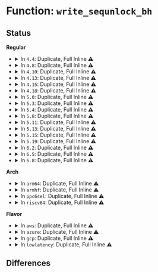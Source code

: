 # Function: <code>write_sequnlock_bh</code>

## Status
<b>Regular</b>
<ul>
<li>
<details>
<summary>In <code>4.4</code>: Duplicate, Full Inline ⚠️</summary>

**Collision:** Static Duplication

**Inline:** Full

**Transformation:** False

**Instances:**

```
In net/core/neighbour.c (ffffffff8172887f)
Location: include/linux/seqlock.h:461
Inline: True
Inline callers:
  - net/core/neighbour.c:neigh_update
```
```
In net/ipv4/inetpeer.c (ffffffff81757fc9)
Location: include/linux/seqlock.h:461
Inline: True
Inline callers:
  - net/ipv4/inetpeer.c:inetpeer_invalidate_tree
```
```
In net/ipv4/tcp_metrics.c (ffffffff81782654)
Location: include/linux/seqlock.h:461
Inline: True
Inline callers:
  - net/ipv4/tcp_metrics.c:tcp_fastopen_cache_set
```
```
In net/ipv4/inet_fragment.c (ffffffff817a1be1)
Location: include/linux/seqlock.h:461
Inline: True
Inline callers:
  - net/ipv4/inet_fragment.c:inet_frag_worker
```
```
In net/ipv4/sysctl_net_ipv4.c (ffffffff817a5616)
Location: include/linux/seqlock.h:461
Inline: True
Inline callers:
  - net/ipv4/sysctl_net_ipv4.c:ipv4_local_port_range
```
</details>
</li>
<li>
<details>
<summary>In <code>4.8</code>: Duplicate, Full Inline ⚠️</summary>

**Collision:** Static Duplication

**Inline:** Full

**Transformation:** False

**Instances:**

```
In net/core/neighbour.c (ffffffff817923d5)
Location: include/linux/seqlock.h:464
Inline: True
Inline callers:
  - net/core/neighbour.c:neigh_update
```
```
In net/ipv4/inetpeer.c (ffffffff817c4279)
Location: include/linux/seqlock.h:464
Inline: True
Inline callers:
  - net/ipv4/inetpeer.c:inetpeer_invalidate_tree
```
```
In net/ipv4/tcp_metrics.c (ffffffff817efb14)
Location: include/linux/seqlock.h:464
Inline: True
Inline callers:
  - net/ipv4/tcp_metrics.c:tcp_fastopen_cache_set
```
```
In net/ipv4/inet_fragment.c (ffffffff8180f8a1)
Location: include/linux/seqlock.h:464
Inline: True
Inline callers:
  - net/ipv4/inet_fragment.c:inet_frag_worker
```
```
In net/ipv4/sysctl_net_ipv4.c (ffffffff818132a6)
Location: include/linux/seqlock.h:464
Inline: True
Inline callers:
  - net/ipv4/sysctl_net_ipv4.c:ipv4_local_port_range
```
</details>
</li>
<li>
<details>
<summary>In <code>4.10</code>: Duplicate, Full Inline ⚠️</summary>

**Collision:** Static Duplication

**Inline:** Full

**Transformation:** False

**Instances:**

```
In net/core/neighbour.c (ffffffff817bfca5)
Location: include/linux/seqlock.h:464
Inline: True
Inline callers:
  - net/core/neighbour.c:neigh_update
```
```
In net/ipv4/inetpeer.c (ffffffff817f3d99)
Location: include/linux/seqlock.h:464
Inline: True
Inline callers:
  - net/ipv4/inetpeer.c:inetpeer_invalidate_tree
```
```
In net/ipv4/tcp_metrics.c (ffffffff8182051f)
Location: include/linux/seqlock.h:464
Inline: True
Inline callers:
  - net/ipv4/tcp_metrics.c:tcp_fastopen_cache_set
```
```
In net/ipv4/inet_fragment.c (ffffffff81840df1)
Location: include/linux/seqlock.h:464
Inline: True
Inline callers:
  - net/ipv4/inet_fragment.c:inet_frag_worker
```
```
In net/ipv4/sysctl_net_ipv4.c (ffffffff818447b6)
Location: include/linux/seqlock.h:464
Inline: True
Inline callers:
  - net/ipv4/sysctl_net_ipv4.c:ipv4_local_port_range
```
</details>
</li>
<li>
<details>
<summary>In <code>4.13</code>: Duplicate, Full Inline ⚠️</summary>

**Collision:** Static Duplication

**Inline:** Full

**Transformation:** False

**Instances:**

```
In net/core/neighbour.c (ffffffff817de332)
Location: include/linux/seqlock.h:464
Inline: True
Inline callers:
  - net/core/neighbour.c:neigh_update
```
```
In net/ipv4/inetpeer.c (ffffffff81814179)
Location: include/linux/seqlock.h:464
Inline: True
Inline callers:
  - net/ipv4/inetpeer.c:inetpeer_invalidate_tree
```
```
In net/ipv4/tcp_metrics.c (ffffffff81840a38)
Location: include/linux/seqlock.h:464
Inline: True
Inline callers:
  - net/ipv4/tcp_metrics.c:tcp_fastopen_cache_set
```
```
In net/ipv4/inet_fragment.c (ffffffff81862691)
Location: include/linux/seqlock.h:464
Inline: True
Inline callers:
  - net/ipv4/inet_fragment.c:inet_frag_worker
```
```
In net/ipv4/sysctl_net_ipv4.c (ffffffff8186616e)
Location: include/linux/seqlock.h:464
Inline: True
Inline callers:
  - net/ipv4/sysctl_net_ipv4.c:ipv4_local_port_range
```
</details>
</li>
<li>
<details>
<summary>In <code>4.15</code>: Duplicate, Full Inline ⚠️</summary>

**Collision:** Static Duplication

**Inline:** Full

**Transformation:** False

**Instances:**

```
In net/core/neighbour.c (ffffffff81858b94)
Location: include/linux/seqlock.h:465
Inline: True
Inline callers:
  - net/core/neighbour.c:neigh_update
```
```
In net/ipv4/inetpeer.c (ffffffff81893812)
Location: include/linux/seqlock.h:465
Inline: True
Inline callers:
  - net/ipv4/inetpeer.c:inet_getpeer
```
```
In net/ipv4/tcp_metrics.c (ffffffff818c01a8)
Location: include/linux/seqlock.h:465
Inline: True
Inline callers:
  - net/ipv4/tcp_metrics.c:tcp_fastopen_cache_set
```
```
In net/ipv4/inet_fragment.c (ffffffff818e27b1)
Location: include/linux/seqlock.h:465
Inline: True
Inline callers:
  - net/ipv4/inet_fragment.c:inet_frag_worker
```
```
In net/ipv4/sysctl_net_ipv4.c (ffffffff818e659e)
Location: include/linux/seqlock.h:465
Inline: True
Inline callers:
  - net/ipv4/sysctl_net_ipv4.c:ipv4_local_port_range
```
</details>
</li>
<li>
<details>
<summary>In <code>4.18</code>: Duplicate, Full Inline ⚠️</summary>

**Collision:** Static Duplication

**Inline:** Full

**Transformation:** False

**Instances:**

```
In net/core/neighbour.c (ffffffff818a44c0)
Location: include/linux/seqlock.h:464
Inline: True
Inline callers:
  - net/core/neighbour.c:neigh_update
```
```
In net/ipv4/inetpeer.c (ffffffff818e7abf)
Location: include/linux/seqlock.h:464
Inline: True
```
```
In net/ipv4/tcp_metrics.c (ffffffff81915cf7)
Location: include/linux/seqlock.h:464
Inline: True
Inline callers:
  - net/ipv4/tcp_metrics.c:tcp_fastopen_cache_set
```
```
In net/ipv4/sysctl_net_ipv4.c (ffffffff8193d0ca)
Location: include/linux/seqlock.h:464
Inline: True
Inline callers:
  - net/ipv4/sysctl_net_ipv4.c:ipv4_local_port_range
```
</details>
</li>
<li>
<details>
<summary>In <code>5.0</code>: Duplicate, Full Inline ⚠️</summary>

**Collision:** Static Duplication

**Inline:** Full

**Transformation:** False

**Instances:**

```
In net/core/neighbour.c (ffffffff818c7a25)
Location: include/linux/seqlock.h:464
Inline: True
Inline callers:
  - net/core/neighbour.c:__neigh_update
```
```
In net/ipv4/inetpeer.c (ffffffff8191496f)
Location: include/linux/seqlock.h:464
Inline: True
```
```
In net/ipv4/tcp_metrics.c (ffffffff819444a7)
Location: include/linux/seqlock.h:464
Inline: True
Inline callers:
  - net/ipv4/tcp_metrics.c:tcp_fastopen_cache_set
```
```
In net/ipv4/sysctl_net_ipv4.c (ffffffff8196cf5a)
Location: include/linux/seqlock.h:464
Inline: True
Inline callers:
  - net/ipv4/sysctl_net_ipv4.c:ipv4_local_port_range
```
</details>
</li>
<li>
<details>
<summary>In <code>5.3</code>: Duplicate, Full Inline ⚠️</summary>

**Collision:** Static Duplication

**Inline:** Full

**Transformation:** False

**Instances:**

```
In net/core/neighbour.c (ffffffff8191413d)
Location: include/linux/seqlock.h:464
Inline: True
Inline callers:
  - net/core/neighbour.c:__neigh_update
```
```
In net/ipv4/inetpeer.c (ffffffff81976d90)
Location: include/linux/seqlock.h:464
Inline: True
Inline callers:
  - net/ipv4/inetpeer.c:inet_getpeer
```
```
In net/ipv4/tcp_metrics.c (ffffffff819a8a6f)
Location: include/linux/seqlock.h:464
Inline: True
Inline callers:
  - net/ipv4/tcp_metrics.c:tcp_fastopen_cache_set
```
```
In net/ipv4/sysctl_net_ipv4.c (ffffffff819d685a)
Location: include/linux/seqlock.h:464
Inline: True
Inline callers:
  - net/ipv4/sysctl_net_ipv4.c:ipv4_local_port_range
```
</details>
</li>
<li>
<details>
<summary>In <code>5.4</code>: Duplicate, Full Inline ⚠️</summary>

**Collision:** Static Duplication

**Inline:** Full

**Transformation:** False

**Instances:**

```
In net/core/neighbour.c (ffffffff819467ad)
Location: include/linux/seqlock.h:464
Inline: True
Inline callers:
  - net/core/neighbour.c:__neigh_update
```
```
In net/ipv4/inetpeer.c (ffffffff819ad720)
Location: include/linux/seqlock.h:464
Inline: True
Inline callers:
  - net/ipv4/inetpeer.c:inet_getpeer
```
```
In net/ipv4/tcp_metrics.c (ffffffff819df74f)
Location: include/linux/seqlock.h:464
Inline: True
Inline callers:
  - net/ipv4/tcp_metrics.c:tcp_fastopen_cache_set
```
```
In net/ipv4/sysctl_net_ipv4.c (ffffffff81a0d34a)
Location: include/linux/seqlock.h:464
Inline: True
Inline callers:
  - net/ipv4/sysctl_net_ipv4.c:ipv4_local_port_range
```
</details>
</li>
<li>
<details>
<summary>In <code>5.8</code>: Duplicate, Full Inline ⚠️</summary>

**Collision:** Static Duplication

**Inline:** Full

**Transformation:** False

**Instances:**

```
In net/core/neighbour.c (ffffffff81a16c36)
Location: include/linux/seqlock.h:507
Inline: True
Inline callers:
  - net/core/neighbour.c:__neigh_update
```
```
In net/ipv4/inetpeer.c (ffffffff81a976b7)
Location: include/linux/seqlock.h:507
Inline: True
Inline callers:
  - net/ipv4/inetpeer.c:inet_getpeer
```
```
In net/ipv4/tcp_metrics.c (ffffffff81accb97)
Location: include/linux/seqlock.h:507
Inline: True
Inline callers:
  - net/ipv4/tcp_metrics.c:tcp_fastopen_cache_set
```
```
In net/ipv4/sysctl_net_ipv4.c (ffffffff81afe2aa)
Location: include/linux/seqlock.h:507
Inline: True
Inline callers:
  - net/ipv4/sysctl_net_ipv4.c:ipv4_local_port_range
```
</details>
</li>
<li>
<details>
<summary>In <code>5.11</code>: Duplicate, Full Inline ⚠️</summary>

**Collision:** Static Duplication

**Inline:** Full

**Transformation:** False

**Instances:**

```
In net/core/neighbour.c (ffffffff81a16b48)
Location: include/linux/seqlock.h:928
Inline: True
Inline callers:
  - net/core/neighbour.c:__neigh_update
```
```
In net/ipv4/inetpeer.c (ffffffff81aa1678)
Location: include/linux/seqlock.h:928
Inline: True
Inline callers:
  - net/ipv4/inetpeer.c:inet_getpeer
```
```
In net/ipv4/tcp_metrics.c (ffffffff81ad8b97)
Location: include/linux/seqlock.h:928
Inline: True
Inline callers:
  - net/ipv4/tcp_metrics.c:tcp_fastopen_cache_set
```
```
In net/ipv4/sysctl_net_ipv4.c (ffffffff81b0c31a)
Location: include/linux/seqlock.h:928
Inline: True
Inline callers:
  - net/ipv4/sysctl_net_ipv4.c:ipv4_local_port_range
```
</details>
</li>
<li>
<details>
<summary>In <code>5.13</code>: Duplicate, Full Inline ⚠️</summary>

**Collision:** Static Duplication

**Inline:** Full

**Transformation:** False

**Instances:**

```
In net/core/neighbour.c (ffffffff819fd7c3)
Location: include/linux/seqlock.h:928
Inline: True
Inline callers:
  - net/core/neighbour.c:__neigh_update
```
```
In net/ipv4/inetpeer.c (ffffffff81a8c5d8)
Location: include/linux/seqlock.h:928
Inline: True
Inline callers:
  - net/ipv4/inetpeer.c:inet_getpeer
```
```
In net/ipv4/tcp_metrics.c (ffffffff81ac3c07)
Location: include/linux/seqlock.h:928
Inline: True
Inline callers:
  - net/ipv4/tcp_metrics.c:tcp_fastopen_cache_set
```
```
In net/ipv4/sysctl_net_ipv4.c (ffffffff81af9f7a)
Location: include/linux/seqlock.h:928
Inline: True
Inline callers:
  - net/ipv4/sysctl_net_ipv4.c:ipv4_local_port_range
```
</details>
</li>
<li>
<details>
<summary>In <code>5.15</code>: Duplicate, Full Inline ⚠️</summary>

**Collision:** Static Duplication

**Inline:** Full

**Transformation:** False

**Instances:**

```
In net/core/neighbour.c (ffffffff81aafdea)
Location: include/linux/seqlock.h:928
Inline: True
Inline callers:
  - net/core/neighbour.c:__neigh_update
```
```
In net/ipv4/inetpeer.c (ffffffff81b47718)
Location: include/linux/seqlock.h:928
Inline: True
Inline callers:
  - net/ipv4/inetpeer.c:inet_getpeer
```
```
In net/ipv4/tcp_metrics.c (ffffffff81b822c7)
Location: include/linux/seqlock.h:928
Inline: True
Inline callers:
  - net/ipv4/tcp_metrics.c:tcp_fastopen_cache_set
```
```
In net/ipv4/sysctl_net_ipv4.c (ffffffff81bbad51)
Location: include/linux/seqlock.h:928
Inline: True
Inline callers:
  - net/ipv4/sysctl_net_ipv4.c:ipv4_local_port_range
```
</details>
</li>
<li>
<details>
<summary>In <code>5.19</code>: Duplicate, Full Inline ⚠️</summary>

**Collision:** Static Duplication

**Inline:** Full

**Transformation:** False

**Instances:**

```
In net/core/neighbour.c (ffffffff81c28d86)
Location: include/linux/seqlock.h:924
Inline: True
Inline callers:
  - net/core/neighbour.c:__neigh_update
```
```
In net/ipv4/inetpeer.c (ffffffff81cd492f)
Location: include/linux/seqlock.h:924
Inline: True
Inline callers:
  - net/ipv4/inetpeer.c:inet_getpeer
```
```
In net/ipv4/tcp_metrics.c (ffffffff81d127cf)
Location: include/linux/seqlock.h:924
Inline: True
Inline callers:
  - net/ipv4/tcp_metrics.c:tcp_fastopen_cache_set
```
```
In net/ipv4/sysctl_net_ipv4.c (ffffffff81d4eebb)
Location: include/linux/seqlock.h:924
Inline: True
Inline callers:
  - net/ipv4/sysctl_net_ipv4.c:ipv4_local_port_range
```
</details>
</li>
<li>
<details>
<summary>In <code>6.2</code>: Duplicate, Full Inline ⚠️</summary>

**Collision:** Static Duplication

**Inline:** Full

**Transformation:** False

**Instances:**

```
In net/core/neighbour.c (ffffffff81ddb9f0)
Location: include/linux/seqlock.h:924
Inline: True
Inline callers:
  - net/core/neighbour.c:__neigh_update
```
```
In net/ipv4/inetpeer.c (ffffffff81e94c0f)
Location: include/linux/seqlock.h:924
Inline: True
Inline callers:
  - net/ipv4/inetpeer.c:inet_getpeer
```
```
In net/ipv4/tcp_metrics.c (ffffffff81ed85ef)
Location: include/linux/seqlock.h:924
Inline: True
Inline callers:
  - net/ipv4/tcp_metrics.c:tcp_fastopen_cache_set
```
```
In net/ipv4/sysctl_net_ipv4.c (ffffffff81f18abb)
Location: include/linux/seqlock.h:924
Inline: True
Inline callers:
  - net/ipv4/sysctl_net_ipv4.c:ipv4_local_port_range
```
</details>
</li>
<li>
<details>
<summary>In <code>6.5</code>: Duplicate, Full Inline ⚠️</summary>

**Collision:** Static Duplication

**Inline:** Full

**Transformation:** False

**Instances:**

```
In net/core/neighbour.c (ffffffff81e4c754)
Location: include/linux/seqlock.h:925
Inline: True
Inline callers:
  - net/core/neighbour.c:__neigh_update
```
```
In net/ipv4/inetpeer.c (ffffffff81ef33df)
Location: include/linux/seqlock.h:925
Inline: True
Inline callers:
  - net/ipv4/inetpeer.c:inet_getpeer
```
```
In net/ipv4/tcp_metrics.c (ffffffff81f376ff)
Location: include/linux/seqlock.h:925
Inline: True
Inline callers:
  - net/ipv4/tcp_metrics.c:tcp_fastopen_cache_set
```
```
In net/ipv4/sysctl_net_ipv4.c (ffffffff81f7871b)
Location: include/linux/seqlock.h:925
Inline: True
Inline callers:
  - net/ipv4/sysctl_net_ipv4.c:ipv4_local_port_range
```
</details>
</li>
<li>
<details>
<summary>In <code>6.8</code>: Duplicate, Full Inline ⚠️</summary>

**Collision:** Static Duplication

**Inline:** Full

**Transformation:** False

**Instances:**

```
In net/core/neighbour.c (ffffffff81f0b468)
Location: include/linux/seqlock.h:860
Inline: True
Inline callers:
  - net/core/neighbour.c:__neigh_update
```
```
In net/ipv4/inetpeer.c (ffffffff81fb736f)
Location: include/linux/seqlock.h:860
Inline: True
Inline callers:
  - net/ipv4/inetpeer.c:inet_getpeer
```
```
In net/ipv4/tcp_metrics.c (ffffffff81ffd7cf)
Location: include/linux/seqlock.h:860
Inline: True
Inline callers:
  - net/ipv4/tcp_metrics.c:tcp_fastopen_cache_set
```
</details>
</li>
</ul>
<b>Arch</b>
<ul>
<li>
<details>
<summary>In <code>arm64</code>: Duplicate, Full Inline ⚠️</summary>

**Collision:** Static Duplication

**Inline:** Full

**Transformation:** False

**Instances:**

```
In net/core/neighbour.c (ffff800010be6560)
Location: include/linux/seqlock.h:464
Inline: True
Inline callers:
  - net/core/neighbour.c:__neigh_update
```
```
In net/ipv4/inetpeer.c (ffff800010c5daa4)
Location: include/linux/seqlock.h:464
Inline: True
Inline callers:
  - net/ipv4/inetpeer.c:inet_getpeer
```
```
In net/ipv4/tcp_metrics.c (ffff800010c9313c)
Location: include/linux/seqlock.h:464
Inline: True
Inline callers:
  - net/ipv4/tcp_metrics.c:tcp_fastopen_cache_set
```
```
In net/ipv4/sysctl_net_ipv4.c (ffff800010cc74b8)
Location: include/linux/seqlock.h:464
Inline: True
Inline callers:
  - net/ipv4/sysctl_net_ipv4.c:ipv4_local_port_range
```
</details>
</li>
<li>
<details>
<summary>In <code>armhf</code>: Duplicate, Full Inline ⚠️</summary>

**Collision:** Static Duplication

**Inline:** Full

**Transformation:** False

**Instances:**

```
In net/core/neighbour.c (c0cfeeec)
Location: include/linux/seqlock.h:464
Inline: True
Inline callers:
  - net/core/neighbour.c:__neigh_update
```
```
In net/ipv4/inetpeer.c (c0d6ce64)
Location: include/linux/seqlock.h:464
Inline: True
Inline callers:
  - net/ipv4/inetpeer.c:inet_getpeer
```
```
In net/ipv4/tcp_metrics.c (c0da1ae4)
Location: include/linux/seqlock.h:464
Inline: True
Inline callers:
  - net/ipv4/tcp_metrics.c:tcp_fastopen_cache_set
```
```
In net/ipv4/sysctl_net_ipv4.c (c0dd234c)
Location: include/linux/seqlock.h:464
Inline: True
Inline callers:
  - net/ipv4/sysctl_net_ipv4.c:ipv4_local_port_range
```
</details>
</li>
<li>
<details>
<summary>In <code>ppc64el</code>: Duplicate, Full Inline ⚠️</summary>

**Collision:** Static Duplication

**Inline:** Full

**Transformation:** False

**Instances:**

```
In net/core/neighbour.c (c000000000cc80ac)
Location: include/linux/seqlock.h:464
Inline: True
Inline callers:
  - net/core/neighbour.c:__neigh_update
```
```
In net/ipv4/inetpeer.c (c000000000d5ffb0)
Location: include/linux/seqlock.h:464
Inline: True
Inline callers:
  - net/ipv4/inetpeer.c:inet_getpeer
```
```
In net/ipv4/tcp_metrics.c (c000000000da34a0)
Location: include/linux/seqlock.h:464
Inline: True
Inline callers:
  - net/ipv4/tcp_metrics.c:tcp_fastopen_cache_set
```
```
In net/ipv4/sysctl_net_ipv4.c (c000000000de396c)
Location: include/linux/seqlock.h:464
Inline: True
Inline callers:
  - net/ipv4/sysctl_net_ipv4.c:ipv4_local_port_range
```
</details>
</li>
<li>
<details>
<summary>In <code>riscv64</code>: Duplicate, Full Inline ⚠️</summary>

**Collision:** Static Duplication

**Inline:** Full

**Transformation:** False

**Instances:**

```
In net/core/neighbour.c (ffffffe00076b0a8)
Location: include/linux/seqlock.h:464
Inline: True
Inline callers:
  - net/core/neighbour.c:__neigh_update
```
```
In net/ipv4/inetpeer.c (ffffffe0007c6308)
Location: include/linux/seqlock.h:464
Inline: True
Inline callers:
  - net/ipv4/inetpeer.c:inet_getpeer
```
```
In net/ipv4/tcp_metrics.c (ffffffe0007f2834)
Location: include/linux/seqlock.h:464
Inline: True
Inline callers:
  - net/ipv4/tcp_metrics.c:tcp_fastopen_cache_set
```
```
In net/ipv4/sysctl_net_ipv4.c (ffffffe00081b454)
Location: include/linux/seqlock.h:464
Inline: True
Inline callers:
  - net/ipv4/sysctl_net_ipv4.c:ipv4_local_port_range
```
</details>
</li>
</ul>
<b>Flavor</b>
<ul>
<li>
<details>
<summary>In <code>aws</code>: Duplicate, Full Inline ⚠️</summary>

**Collision:** Static Duplication

**Inline:** Full

**Transformation:** False

**Instances:**

```
In net/core/neighbour.c (ffffffff818e677d)
Location: include/linux/seqlock.h:464
Inline: True
Inline callers:
  - net/core/neighbour.c:__neigh_update
```
```
In net/ipv4/inetpeer.c (ffffffff8194d590)
Location: include/linux/seqlock.h:464
Inline: True
Inline callers:
  - net/ipv4/inetpeer.c:inet_getpeer
```
```
In net/ipv4/tcp_metrics.c (ffffffff8197f5bf)
Location: include/linux/seqlock.h:464
Inline: True
Inline callers:
  - net/ipv4/tcp_metrics.c:tcp_fastopen_cache_set
```
```
In net/ipv4/sysctl_net_ipv4.c (ffffffff819ad0ea)
Location: include/linux/seqlock.h:464
Inline: True
Inline callers:
  - net/ipv4/sysctl_net_ipv4.c:ipv4_local_port_range
```
</details>
</li>
<li>
<details>
<summary>In <code>azure</code>: Duplicate, Full Inline ⚠️</summary>

**Collision:** Static Duplication

**Inline:** Full

**Transformation:** False

**Instances:**

```
In net/core/neighbour.c (ffffffff818a05bd)
Location: include/linux/seqlock.h:464
Inline: True
Inline callers:
  - net/core/neighbour.c:__neigh_update
```
```
In net/ipv4/inetpeer.c (ffffffff81907080)
Location: include/linux/seqlock.h:464
Inline: True
Inline callers:
  - net/ipv4/inetpeer.c:inet_getpeer
```
```
In net/ipv4/tcp_metrics.c (ffffffff8193907f)
Location: include/linux/seqlock.h:464
Inline: True
Inline callers:
  - net/ipv4/tcp_metrics.c:tcp_fastopen_cache_set
```
```
In net/ipv4/sysctl_net_ipv4.c (ffffffff8196971a)
Location: include/linux/seqlock.h:464
Inline: True
Inline callers:
  - net/ipv4/sysctl_net_ipv4.c:ipv4_local_port_range
```
</details>
</li>
<li>
<details>
<summary>In <code>gcp</code>: Duplicate, Full Inline ⚠️</summary>

**Collision:** Static Duplication

**Inline:** Full

**Transformation:** False

**Instances:**

```
In net/core/neighbour.c (ffffffff819377ad)
Location: include/linux/seqlock.h:464
Inline: True
Inline callers:
  - net/core/neighbour.c:__neigh_update
```
```
In net/ipv4/inetpeer.c (ffffffff819b7d60)
Location: include/linux/seqlock.h:464
Inline: True
Inline callers:
  - net/ipv4/inetpeer.c:inet_getpeer
```
```
In net/ipv4/tcp_metrics.c (ffffffff819e9d8f)
Location: include/linux/seqlock.h:464
Inline: True
Inline callers:
  - net/ipv4/tcp_metrics.c:tcp_fastopen_cache_set
```
```
In net/ipv4/sysctl_net_ipv4.c (ffffffff81a1798a)
Location: include/linux/seqlock.h:464
Inline: True
Inline callers:
  - net/ipv4/sysctl_net_ipv4.c:ipv4_local_port_range
```
</details>
</li>
<li>
<details>
<summary>In <code>lowlatency</code>: Duplicate, Full Inline ⚠️</summary>

**Collision:** Static Duplication

**Inline:** Full

**Transformation:** False

**Instances:**

```
In net/core/neighbour.c (ffffffff81958f8b)
Location: include/linux/seqlock.h:464
Inline: True
Inline callers:
  - net/core/neighbour.c:__neigh_update
```
```
In net/ipv4/inetpeer.c (ffffffff819c15e5)
Location: include/linux/seqlock.h:464
Inline: True
Inline callers:
  - net/ipv4/inetpeer.c:inet_getpeer
```
```
In net/ipv4/tcp_metrics.c (ffffffff819f3ba9)
Location: include/linux/seqlock.h:464
Inline: True
Inline callers:
  - net/ipv4/tcp_metrics.c:tcp_fastopen_cache_set
```
```
In net/ipv4/sysctl_net_ipv4.c (ffffffff81a2242a)
Location: include/linux/seqlock.h:464
Inline: True
Inline callers:
  - net/ipv4/sysctl_net_ipv4.c:ipv4_local_port_range
```
</details>
</li>
</ul>

## Differences
